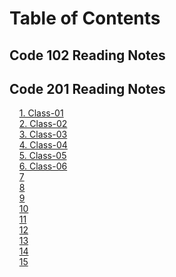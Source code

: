 # Table of Contents

## Code 102 Reading Notes

## Code 201 Reading Notes

&nbsp;&nbsp;&nbsp;&nbsp;[1. Class-01](class-01)  
&nbsp;&nbsp;&nbsp;&nbsp;[2. Class-02](class-02)  
&nbsp;&nbsp;&nbsp;&nbsp;[3. Class-03](class-03)  
&nbsp;&nbsp;&nbsp;&nbsp;[4. Class-04](class-04)  
&nbsp;&nbsp;&nbsp;&nbsp;[5. Class-05](class-05)  
&nbsp;&nbsp;&nbsp;&nbsp;[6. Class-06](class-06)  
&nbsp;&nbsp;&nbsp;&nbsp;[7](#7)  
&nbsp;&nbsp;&nbsp;&nbsp;[8](#8)  
&nbsp;&nbsp;&nbsp;&nbsp;[9](#9)  
&nbsp;&nbsp;&nbsp;&nbsp;[10](#10)  
&nbsp;&nbsp;&nbsp;&nbsp;[11](#11)  
&nbsp;&nbsp;&nbsp;&nbsp;[12](#12)  
&nbsp;&nbsp;&nbsp;&nbsp;[13](#13)  
&nbsp;&nbsp;&nbsp;&nbsp;[14](#14)  
&nbsp;&nbsp;&nbsp;&nbsp;[15](#15)  
